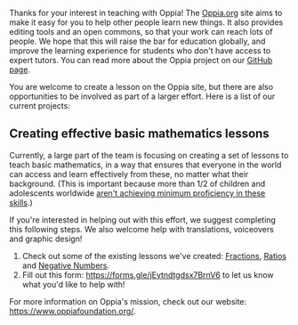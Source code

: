 Thanks for your interest in teaching with Oppia! The [Oppia.org](https://www.oppia.org) site aims to make it easy for you to help other people learn new things. It also provides editing tools and an open commons, so that your work can reach lots of people. We hope that this will raise the bar for education globally, and improve the learning experience for students who don't have access to expert tutors. You can read more about the Oppia project on our [GitHub page](https://oppia.github.io/#/WhatIsOppia).

You are welcome to create a lesson on the Oppia site, but there are also opportunities to be involved as part of a larger effort. Here is a list of our current projects:

## Creating effective basic mathematics lessons

Currently, a large part of the team is focusing on creating a set of lessons to teach basic mathematics, in a way that ensures that everyone in the world can access and learn effectively from these, no matter what their background. (This is important because more than 1/2 of children and adolescents worldwide [aren't achieving minimum proficiency in these skills](http://uis.unesco.org/sites/default/files/documents/fs46-more-than-half-children-not-learning-en-2017.pdf).)

If you're interested in helping out with this effort, we suggest completing this following steps. We also welcome help with translations, voiceovers and graphic design!

1. Check out some of the existing lessons we've created: [Fractions](https://www.oppia.org/learn/maths/fractions), [Ratios](https://www.oppia.org/learn/maths/ratios) and [Negative Numbers](https://www.oppia.org/learn/maths/negative-numbers).
1. Fill out this form: https://forms.gle/jEytndtgdsx7BrnV6 to let us know what you'd like to help with!

For more information on Oppia's mission, check out our website: https://www.oppiafoundation.org/.